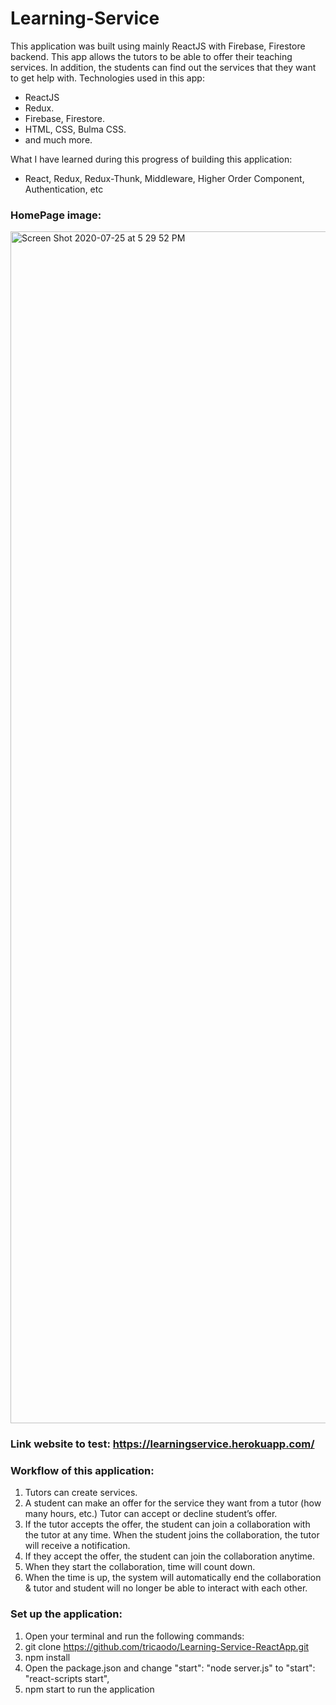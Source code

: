 # Learning-Service

This application was built using mainly ReactJS with Firebase, Firestore backend. This app allows the tutors to be able to offer their teaching services. In addition, the students can find out the services that they want to get help with.
Technologies used in this app:
- ReactJS
- Redux.
- Firebase, Firestore.
- HTML, CSS, Bulma CSS.
- and much more.

What I have learned during this progress of building this application:
- React, Redux, Redux-Thunk, Middleware, Higher Order Component, Authentication, etc

### HomePage image:
<img width="1907" alt="Screen Shot 2020-07-25 at 5 29 52 PM" src="https://user-images.githubusercontent.com/42249214/88469054-589d9400-cea1-11ea-8b39-cddbd23d966e.png">

### Link website to test: https://learningservice.herokuapp.com/

### Workflow of this application:
1. Tutors can create services.
2. A student can make an offer for the service they want from a tutor (how many hours, etc.) Tutor can accept or decline student’s offer.
3. If the tutor accepts the offer, the student can join a collaboration with the tutor at any time. When the student joins the collaboration, the tutor will receive a notification.
4. If they accept the offer, the student can join the collaboration anytime.
5. When they start the collaboration, time will count down.
6. When the time is up, the system will automatically end the collaboration & tutor and student will no longer be able to interact with each other.

### Set up the application:
1. Open your terminal and run the following commands:
2. git clone https://github.com/tricaodo/Learning-Service-ReactApp.git
3. npm install
4. Open the package.json and change "start": "node server.js" to "start": "react-scripts start",
5. npm start to run the application





